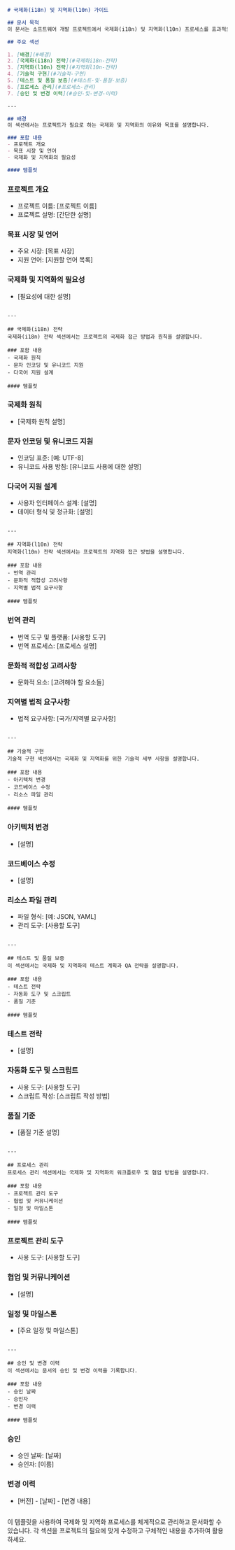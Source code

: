```markdown
# 국제화(i18n) 및 지역화(l10n) 가이드

## 문서 목적
이 문서는 소프트웨어 개발 프로젝트에서 국제화(i18n) 및 지역화(l10n) 프로세스를 효과적으로 수행하기 위한 지침을 제공합니다. 국제화(i18n) 및 지역화(l10n)는 제품이 다양한 언어와 문화권에서 원활하게 작동할 수 있도록 지원합니다. 이를 통해 글로벌 사용자 경험을 개선하고, 시장 확장을 용이하게 합니다.

## 주요 섹션

1. [배경](#배경)
2. [국제화(i18n) 전략](#국제화i18n-전략)
3. [지역화(l10n) 전략](#지역화l10n-전략)
4. [기술적 구현](#기술적-구현)
5. [테스트 및 품질 보증](#테스트-및-품질-보증)
6. [프로세스 관리](#프로세스-관리)
7. [승인 및 변경 이력](#승인-및-변경-이력)

---

## 배경
이 섹션에서는 프로젝트가 필요로 하는 국제화 및 지역화의 이유와 목표를 설명합니다.

### 포함 내용
- 프로젝트 개요
- 목표 시장 및 언어
- 국제화 및 지역화의 필요성

#### 템플릿

```
### 프로젝트 개요
- 프로젝트 이름: [프로젝트 이름]
- 프로젝트 설명: [간단한 설명]

### 목표 시장 및 언어
- 주요 시장: [목표 시장]
- 지원 언어: [지원할 언어 목록]

### 국제화 및 지역화의 필요성
- [필요성에 대한 설명]
```

---

## 국제화(i18n) 전략
국제화(i18n) 전략 섹션에서는 프로젝트의 국제화 접근 방법과 원칙을 설명합니다.

### 포함 내용
- 국제화 원칙
- 문자 인코딩 및 유니코드 지원
- 다국어 지원 설계

#### 템플릿

```
### 국제화 원칙
- [국제화 원칙 설명]

### 문자 인코딩 및 유니코드 지원
- 인코딩 표준: [예: UTF-8]
- 유니코드 사용 방침: [유니코드 사용에 대한 설명]

### 다국어 지원 설계
- 사용자 인터페이스 설계: [설명]
- 데이터 형식 및 정규화: [설명]
```

---

## 지역화(l10n) 전략
지역화(l10n) 전략 섹션에서는 프로젝트의 지역화 접근 방법을 설명합니다.

### 포함 내용
- 번역 관리
- 문화적 적합성 고려사항
- 지역별 법적 요구사항

#### 템플릿

```
### 번역 관리
- 번역 도구 및 플랫폼: [사용할 도구]
- 번역 프로세스: [프로세스 설명]

### 문화적 적합성 고려사항
- 문화적 요소: [고려해야 할 요소들]

### 지역별 법적 요구사항
- 법적 요구사항: [국가/지역별 요구사항]
```

---

## 기술적 구현
기술적 구현 섹션에서는 국제화 및 지역화를 위한 기술적 세부 사항을 설명합니다.

### 포함 내용
- 아키텍처 변경
- 코드베이스 수정
- 리소스 파일 관리

#### 템플릿

```
### 아키텍처 변경
- [설명]

### 코드베이스 수정
- [설명]

### 리소스 파일 관리
- 파일 형식: [예: JSON, YAML]
- 관리 도구: [사용할 도구]
```

---

## 테스트 및 품질 보증
이 섹션에서는 국제화 및 지역화의 테스트 계획과 QA 전략을 설명합니다.

### 포함 내용
- 테스트 전략
- 자동화 도구 및 스크립트
- 품질 기준

#### 템플릿

```
### 테스트 전략
- [설명]

### 자동화 도구 및 스크립트
- 사용 도구: [사용할 도구]
- 스크립트 작성: [스크립트 작성 방법]

### 품질 기준
- [품질 기준 설명]
```

---

## 프로세스 관리
프로세스 관리 섹션에서는 국제화 및 지역화의 워크플로우 및 협업 방법을 설명합니다.

### 포함 내용
- 프로젝트 관리 도구
- 협업 및 커뮤니케이션
- 일정 및 마일스톤

#### 템플릿

```
### 프로젝트 관리 도구
- 사용 도구: [사용할 도구]

### 협업 및 커뮤니케이션
- [설명]

### 일정 및 마일스톤
- [주요 일정 및 마일스톤]
```

---

## 승인 및 변경 이력
이 섹션에서는 문서의 승인 및 변경 이력을 기록합니다.

### 포함 내용
- 승인 날짜
- 승인자
- 변경 이력

#### 템플릿

```
### 승인
- 승인 날짜: [날짜]
- 승인자: [이름]

### 변경 이력
- [버전] - [날짜] - [변경 내용]
```
```

이 템플릿을 사용하여 국제화 및 지역화 프로세스를 체계적으로 관리하고 문서화할 수 있습니다. 각 섹션을 프로젝트의 필요에 맞게 수정하고 구체적인 내용을 추가하여 활용하세요.
```